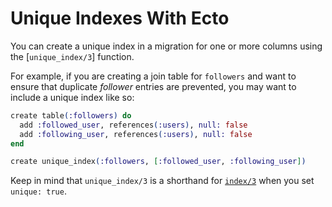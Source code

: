 # Unique Indexes With Ecto

You can create a unique index in a migration for one or more columns using
the [`unique_index/3`] function.

For example, if you are creating a join table for `followers` and want to
ensure that duplicate _follower_ entries are prevented, you may want to
include a unique index like so:

```elixir
create table(:followers) do
  add :followed_user, references(:users), null: false
  add :following_user, references(:users), null: false
end

create unique_index(:followers, [:followed_user, :following_user])
```

Keep in mind that `unique_index/3` is a shorthand for
[`index/3`](https://hexdocs.pm/ecto/Ecto.Migration.html#index/3) when you
set `unique: true`.
